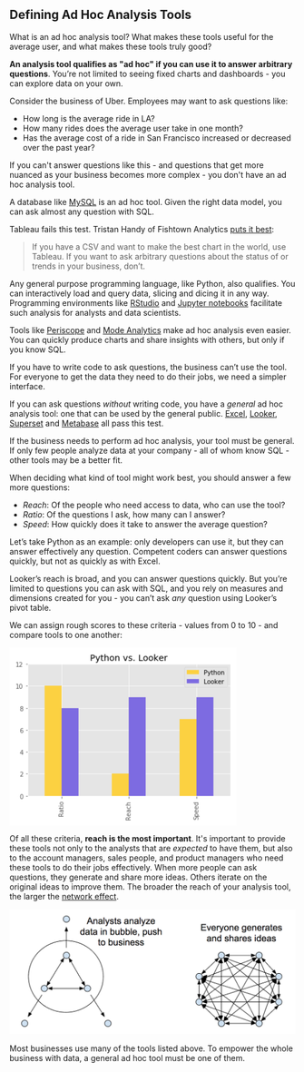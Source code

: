 ## Defining Ad Hoc Analysis Tools

What is an ad hoc analysis tool? What makes these tools useful for the average user, and what makes these tools truly good?

**An analysis tool qualifies as "ad hoc" if you can use it to answer arbitrary questions**. You’re not limited to seeing fixed charts and dashboards - you can explore data on your own.

Consider the business of Uber. Employees may want to ask questions like:

* How long is the average ride in LA?
* How many rides does the average user take in one month?
* Has the average cost of a ride in San Francisco increased or decreased over the past year?

If you can't answer questions like this - and questions that get more nuanced as your business becomes more complex - you don't have an ad hoc analysis tool.

A database like [MySQL](https://www.mysql.com/) is an ad hoc tool. Given the right data model, you can ask almost any question with SQL.

Tableau fails this test. Tristan Handy of Fishtown Analytics [puts it best](https://blog.fishtownanalytics.com/is-looker-the-right-business-intelligence-tool-for-my-company-afc1f750a0f9):

> If you have a CSV and want to make the best chart in the world, use Tableau. If you want to ask arbitrary questions about the status of or trends in your business, don’t.

Any general purpose programming language, like Python, also qualifies. You can interactively load and query data, slicing and dicing it in any way. Programming environments like [RStudio](https://www.rstudio.com/) and [Jupyter notebooks](http://jupyter.org/) facilitate such analysis for analysts and data scientists.

Tools like [Periscope](https://www.periscopedata.com/) and [Mode Analytics](https://modeanalytics.com/) make ad hoc analysis even easier. You can quickly produce charts and share insights with others, but only if you know SQL.

If you have to write code to ask questions, the business can’t use the tool. For everyone to get the data they need to do their jobs, we need a simpler interface.

If you can ask questions _without_ writing code, you have a _general_ ad hoc analysis tool: one that can be used by the general public. [Excel](https://products.office.com/en-us/excel), [Looker](https://looker.com/), [Superset](http://airbnb.io/superset/) and [Metabase](http://www.metabase.com/) all pass this test.

If the business needs to perform ad hoc analysis, your tool must be general. If only few people analyze data at your company - all of whom know SQL - other tools may be a better fit.

When deciding what kind of tool might work best, you should answer a few more questions:

* _Reach_: Of the people who need access to data, who can use the tool?
* _Ratio_: Of the questions I ask, how many can I answer?
* _Speed_: How quickly does it take to answer the average question?

Let’s take Python as an example: only developers can use it, but they can answer effectively any question. Competent coders can answer questions quickly, but not as quickly as with Excel.

Looker’s reach is broad, and you can answer questions quickly. But you’re limited to questions you can ask with SQL, and you rely on measures and dimensions created for you - you can’t ask _any_ question using Looker’s pivot table.

We can assign rough scores to these criteria - values from 0 to 10 - and compare tools to one another:

<img align="center" src="assets/img/comparison-of-python-and-looker.png" alt="Comparison of Python and Looker" width="400" height="314">

Of all these criteria, **reach is the most important**. It's important to provide these tools not only to the analysts that are _expected_ to have them, but also to the account managers, sales people, and product managers who need these tools to do their jobs effectively. When more people can ask questions, they generate and share more ideas. Others iterate on the original ideas to improve them. The broader the reach of your analysis tool, the larger the [network effect](https://en.wikipedia.org/wiki/Network_effect).

![Network Effect of Data Democratization](assets/img/network-effect.png)

Most businesses use many of the tools listed above. To empower the whole business with data, a general ad hoc tool must be one of them.
